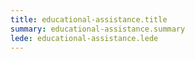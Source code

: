 ```yaml
---
title: educational-assistance.title
summary: educational-assistance.summary
lede: educational-assistance.lede
---
```

